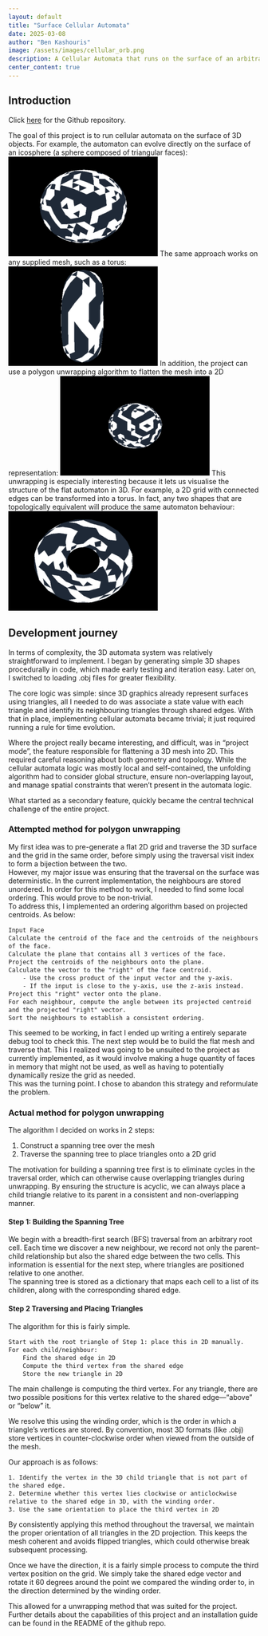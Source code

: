 ```yaml
---
layout: default
title: "Surface Cellular Automata"
date: 2025-03-08
author: "Ben Kashouris"
image: /assets/images/cellular_orb.png
description: A Cellular Automata that runs on the surface of an arbitrary 3d mesh.
center_content: true
---
```


## Introduction
Click [here](https://github.com/BenKashouris/Surface-Cellular-Automata) for the Github repository. <br>

The goal of this project is to run cellular automata on the surface of 3D objects. For example, the automaton can evolve directly on the surface of an icosphere (a sphere composed of triangular faces):
<img src="/assets/gifs/icosphere.gif" width="300" height="200">
The same approach works on any supplied mesh, such as a torus:
<img src="/assets/gifs/toros.gif" width="300" height="200">
In addition, the project can use a polygon unwrapping algorithm to flatten the mesh into a 2D representation:
<img src="/assets/gifs/icosphere_projected.gif" width="300" height="200">
This unwrapping is especially interesting because it lets us visualise the structure of the flat automaton in 3D. For example, a 2D grid with connected edges can be transformed into a torus. In fact, any two shapes that are topologically equivalent will produce the same automaton behaviour:
<img src="/assets/gifs/torus_projected.gif" width="300" height="200">

## Development journey
In terms of complexity, the 3D automata system was relatively straightforward to implement. I began by generating simple 3D shapes procedurally in code, which made early testing and iteration easy. Later on, I switched to loading .obj files for greater flexibility.

The core logic was simple: since 3D graphics already represent surfaces using triangles, all I needed to do was associate a state value with each triangle and identify its neighbouring triangles through shared edges. With that in place, implementing cellular automata became trivial; it just required running a rule for time evolution.

Where the project really became interesting, and difficult, was in “project mode”, the feature responsible for flattening a 3D mesh into 2D. This required careful reasoning about both geometry and topology. While the cellular automata logic was mostly local and self-contained, the unfolding algorithm had to consider global structure, ensure non-overlapping layout, and manage spatial constraints that weren’t present in the automata logic.

What started as a secondary feature, quickly became the central technical challenge of the entire project. 

### Attempted method for polygon unwrapping
My first idea was to pre-generate a flat 2D grid and traverse the 3D surface and the grid in the same order, before simply using the traversal visit index to form a bijection between the two.<br>
However, my major issue was ensuring that the traversal on the surface was deterministic. In the current implementation, the neighbours are stored unordered. In order for this method to work, I needed to find some local ordering. This would prove to be non-trivial. <br>
To address this, I implemented an ordering algorithm based on projected centroids. As below:
```
Input Face
Calculate the centroid of the face and the centroids of the neighbours of the face.
Calculate the plane that contains all 3 vertices of the face.
Project the centroids of the neighbours onto the plane.
Calculate the vector to the "right" of the face centroid.
    - Use the cross product of the input vector and the y-axis.
    - If the input is close to the y-axis, use the z-axis instead.
Project this "right" vector onto the plane.
For each neighbour, compute the angle between its projected centroid and the projected "right" vector.
Sort the neighbours to establish a consistent ordering.
```
This seemed to be working, in fact I ended up writing a entirely separate debug tool to check this.
The next step would be to build the flat mesh and traverse that. This I realized was going to be unsuited to the project as currently implemented, as it would involve making a huge quantity of faces in memory that might not be used, as well as having to potentially dynamically resize the grid as needed. <br>
This was the turning point. I chose to abandon this strategy and reformulate the problem.

### Actual method for polygon unwrapping
The algorithm I decided on works in 2 steps:
1. Construct a spanning tree over the mesh
2. Traverse the spanning tree to place triangles onto a 2D grid 

The motivation for building a spanning tree first is to eliminate cycles in the traversal order, which can otherwise cause overlapping triangles during unwrapping. By ensuring the structure is acyclic, we can always place a child triangle relative to its parent in a consistent and non-overlapping manner.


#### Step 1: Building the Spanning Tree <br>
We begin with a breadth-first search (BFS) traversal from an arbitrary root cell. Each time we discover a new neighbour, we record not only the parent–child relationship but also the shared edge between the two cells. This information is essential for the next step, where triangles are positioned relative to one another. <br>
The spanning tree is stored as a dictionary that maps each cell to a list of its children, along with the corresponding shared edge. <br>

#### Step 2 Traversing and Placing Triangles
The algorithm for this is fairly simple.
```
Start with the root triangle of Step 1: place this in 2D manually.
For each child/neighbour:
    Find the shared edge in 2D
    Compute the third vertex from the shared edge
    Store the new triangle in 2D
```

The main challenge is computing the third vertex. For any triangle, there are two possible positions for this vertex relative to the shared edge—“above” or “below” it. 

We resolve this using the winding order, which is the order in which a triangle’s vertices are stored. By convention, most 3D formats (like .obj) store vertices in counter-clockwise order when viewed from the outside of the mesh.

Our approach is as follows:
```
1. Identify the vertex in the 3D child triangle that is not part of the shared edge.
2. Determine whether this vertex lies clockwise or anticlockwise relative to the shared edge in 3D, with the winding order.
3. Use the same orientation to place the third vertex in 2D
```

By consistently applying this method throughout the traversal, we maintain the proper orientation of all triangles in the 2D projection. This keeps the mesh coherent and avoids flipped triangles, which could otherwise break subsequent processing.

Once we have the direction, it is a fairly simple process to compute the third vertex position on the grid. We simply take the shared edge vector and rotate it 60 degrees around the point we compared the winding order to, in the direction determined by the winding order.

This allowed for a unwrapping method that was suited for the project. 
Further details about the capabilities of this project and an installation guide can be found in the README of the github repo.